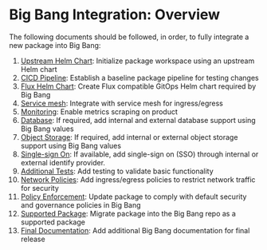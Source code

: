 # Big Bang Integration: Overview

The following documents should be followed, in order, to fully integrate a new package into Big Bang:

1. [Upstream Helm Chart](./package-integration/package-integration-upstream.md): Initialize package workspace using an upstream Helm chart
1. [CICD Pipeline](./package-integration/package-integration-pipeline.md): Establish a baseline package pipeline for testing changes
1. [Flux Helm Chart](./package-integration/package-integration-flux.md): Create Flux compatible GitOps Helm chart required by Big Bang
1. [Service mesh](./package-integration/package-integration-service-mesh.md): Integrate with service mesh for ingress/egress
1. [Monitoring](./package-integration/package-integration-monitoring.md): Enable metrics scraping on product
1. [Database](./package-integration/package-integration-database.md): If required, add internal and external database support using Big Bang values
1. [Object Storage](./package-integration/package-integration-storage.md): If required, add internal or external object storage support using Big Bang values
1. [Single-sign On](./package-integration/package-integration-sso.md): If available, add single-sign on (SSO) through internal or external identify provider.
1. [Additional Tests](./package-integration/package-integration-testing.md): Add testing to validate basic functionality
1. [Network Policies](./package-integration/package-integration-network-policies.md): Add ingress/egress policies to restrict network traffic for security
1. [Policy Enforcement](./package-integration/package-integration-policy-enforcement.md): Update package to comply with default security and governance policies in Big Bang
1. [Supported Package](./package-integration/package-integration-supported.md): Migrate package into the Big Bang repo as a supported package
1. [Final Documentation](./package-integration/product-integration-documentation.md): Add additional Big Bang documentation for final release
